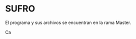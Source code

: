# SUFRO
El programa y sus archivos se encuentran en la rama Master.

Ca




























































































